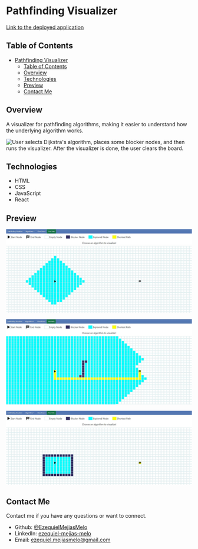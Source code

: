 # Pathfinding Visualizer
[Link to the deployed application](https://ezequielmejiasmelo.github.io/pathfinding-visualizer/)

## Table of Contents
- [Pathfinding Visualizer](#pathfinding-visualizer)
  - [Table of Contents](#table-of-contents)
  - [Overview](#overview)
  - [Technologies](#technologies)
  - [Preview](#preview)
  - [Contact Me](#contact-me)

## Overview

A visualizer for pathfinding algorithms, making it easier to understand how the underlying algorithm works.

![User selects Dijkstra's algorithm, places some blocker nodes, and then runs the visualizer. After the visualizer is done, the user clears the board.](images/Pathfinding%20Visualizer.gif)

## Technologies

- HTML
- CSS
- JavaScript
- React

## Preview

![Visualizer is in the middle of finding the path to the end node.](images/pathfinder-1.JPG)

![Visualizer found the path to the end node with blockers in the middle.](images/pathfinder-2.JPG)

![Visualizer could not find a path to the end node because it was completed blocked off.](images/pathfinder-3.JPG)

## Contact Me

Contact me if you have any questions or want to connect.
- Github: [@EzequielMejiasMelo](https://github.com/EzequielMejiasMelo)
- LinkedIn: [ezequiel-mejias-melo](https://www.linkedin.com/in/ezequiel-mejias-melo/)
- Email: [ezequiel.mejiasmelo@gmail.com](ezequiel.mejiasmelo@gmail.com)
